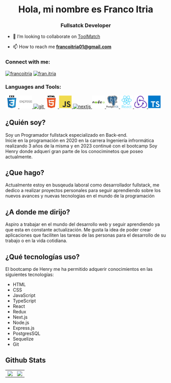 <h1 align="center">Hola, mi nombre es Franco Itria</h1>
<h3 align="center">Fullsatck Developer</h3>

- 👯 I’m looking to collaborate on [ToolMatch](https://github.com/Jefersonsteven/tools-match)

- 📫 How to reach me **francoitria01@gmail.com**

<h3 align="left">Connect with me:</h3>
<p align="left">
<a href="https://linkedin.com/in/francoitria" target="blank"><img align="center" src="https://raw.githubusercontent.com/rahuldkjain/github-profile-readme-generator/master/src/images/icons/Social/linked-in-alt.svg" alt="francoitria" height="30" width="40" /></a>
<a href="https://instagram.com/fran.itria" target="blank"><img align="center" src="https://raw.githubusercontent.com/rahuldkjain/github-profile-readme-generator/master/src/images/icons/Social/instagram.svg" alt="fran.itria" height="30" width="40" /></a>
</p>

<h3 align="left">Languages and Tools:</h3>
<p align="left"> <a href="https://www.w3schools.com/css/" target="_blank" rel="noreferrer"> <img src="https://raw.githubusercontent.com/devicons/devicon/master/icons/css3/css3-original-wordmark.svg" alt="css3" width="40" height="40"/> </a> <a href="https://expressjs.com" target="_blank" rel="noreferrer"> <img src="https://raw.githubusercontent.com/devicons/devicon/master/icons/express/express-original-wordmark.svg" alt="express" width="40" height="40"/> </a> <a href="https://git-scm.com/" target="_blank" rel="noreferrer"> <img src="https://www.vectorlogo.zone/logos/git-scm/git-scm-icon.svg" alt="git" width="40" height="40"/> </a> <a href="https://www.w3.org/html/" target="_blank" rel="noreferrer"> <img src="https://raw.githubusercontent.com/devicons/devicon/master/icons/html5/html5-original-wordmark.svg" alt="html5" width="40" height="40"/> </a> <a href="https://developer.mozilla.org/en-US/docs/Web/JavaScript" target="_blank" rel="noreferrer"> <img src="https://raw.githubusercontent.com/devicons/devicon/master/icons/javascript/javascript-original.svg" alt="javascript" width="40" height="40"/> </a> <a href="https://nextjs.org/" target="_blank" rel="noreferrer"> <img src="https://cdn.worldvectorlogo.com/logos/nextjs-2.svg" alt="nextjs" width="40" height="40"/> </a> <a href="https://nodejs.org" target="_blank" rel="noreferrer"> <img src="https://raw.githubusercontent.com/devicons/devicon/master/icons/nodejs/nodejs-original-wordmark.svg" alt="nodejs" width="40" height="40"/> </a> <a href="https://www.postgresql.org" target="_blank" rel="noreferrer"> <img src="https://raw.githubusercontent.com/devicons/devicon/master/icons/postgresql/postgresql-original-wordmark.svg" alt="postgresql" width="40" height="40"/> </a> <a href="https://reactjs.org/" target="_blank" rel="noreferrer"> <img src="https://raw.githubusercontent.com/devicons/devicon/master/icons/react/react-original-wordmark.svg" alt="react" width="40" height="40"/> </a> <a href="https://redux.js.org" target="_blank" rel="noreferrer"> <img src="https://raw.githubusercontent.com/devicons/devicon/master/icons/redux/redux-original.svg" alt="redux" width="40" height="40"/> </a> <a href="https://www.typescriptlang.org/" target="_blank" rel="noreferrer"> <img src="https://raw.githubusercontent.com/devicons/devicon/master/icons/typescript/typescript-original.svg" alt="typescript" width="40" height="40"/> </a> </p>
<h2> <b> ¿Quién soy? </b> </h2>
Soy un Programador fullstack especializado en Back-end. <br>
Inicie en la programación en 2020 en la carrera Ingeniería infrormática realizando 3 años de la misma y en 2023 continué con el bootcamp Soy Henry donde adquerí gran parte de los conociminetos que poseo actualmente. <br>
<h2> ¿Que hago? </h2>
Actualmente estoy en busqeuda laboral como desarrollador fullstack, me dedico a realizar proyectos personales para seguir aprendiendo sobre los nuevos avances y nuevas tecnologias en el mundo de la programación <br>
<h2> ¿A donde me dirijo? </h2>
Aspiro a trabajar en el mundo del desarrollo web y seguir aprendiendo ya que esta en constante actualización. Me gusta la idea de poder crear aplicaciones que faciliten las tareas de las personas para el desarrollo de su trabajo o en la vida cotidiana. <br>
<h2> ¿Qué tecnologías uso? </h2>
El bootcamp de Henry me ha permitido adquerir conocimientos en las siguientes tecnologías:
<ul>
  <li>HTML</li>
  <li>CSS</li>
  <li>JavaScript</li>
  <li>TypeScript</li>
  <li>React</li>
  <li>Redux</li>
  <li>Next.js</li>
  <li>Node.js</li>
  <li>Express.js</li>
  <li>PostgresSQL</li>
  <li>Sequelize</li>
  <li>Git</li>
</ul>
<h2> Github Stats </h2>  
<table><tr><td valign="top" width="50%">

<img src="https://github-readme-stats.vercel.app/api?username=fran-itria&show_icons=true&count_private=true&hide_border=true" align="left" style="width: 100%" />

</td><td valign="top" width="50%">

<img src="https://github-readme-stats.vercel.app/api/top-langs/?username=rishavanand&hide_border=true&layout=compact" align="left" style="width: 100%" />

</td></tr></table>  
